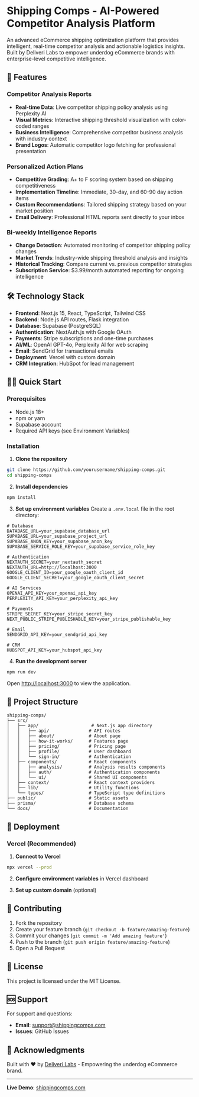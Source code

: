 # Shipping Comps - AI-Powered Competitor Analysis Platform

An advanced eCommerce shipping optimization platform that provides intelligent, real-time competitor analysis and actionable logistics insights. Built by Deliveri Labs to empower underdog eCommerce brands with enterprise-level competitive intelligence.

## 🚀 Features

### Competitor Analysis Reports
- **Real-time Data**: Live competitor shipping policy analysis using Perplexity AI
- **Visual Metrics**: Interactive shipping threshold visualization with color-coded ranges
- **Business Intelligence**: Comprehensive competitor business analysis with industry context
- **Brand Logos**: Automatic competitor logo fetching for professional presentation

### Personalized Action Plans  
- **Competitive Grading**: A+ to F scoring system based on shipping competitiveness
- **Implementation Timeline**: Immediate, 30-day, and 60-90 day action items
- **Custom Recommendations**: Tailored shipping strategy based on your market position
- **Email Delivery**: Professional HTML reports sent directly to your inbox

### Bi-weekly Intelligence Reports
- **Change Detection**: Automated monitoring of competitor shipping policy changes
- **Market Trends**: Industry-wide shipping threshold analysis and insights
- **Historical Tracking**: Compare current vs. previous competitor strategies
- **Subscription Service**: $3.99/month automated reporting for ongoing intelligence

## 🛠 Technology Stack

- **Frontend**: Next.js 15, React, TypeScript, Tailwind CSS
- **Backend**: Node.js API routes, Flask integration
- **Database**: Supabase (PostgreSQL)
- **Authentication**: NextAuth.js with Google OAuth
- **Payments**: Stripe subscriptions and one-time purchases
- **AI/ML**: OpenAI GPT-4o, Perplexity AI for web scraping
- **Email**: SendGrid for transactional emails
- **Deployment**: Vercel with custom domain
- **CRM Integration**: HubSpot for lead management

## 🏃‍♂️ Quick Start

### Prerequisites
- Node.js 18+ 
- npm or yarn
- Supabase account
- Required API keys (see Environment Variables)

### Installation

1. **Clone the repository**
```bash
git clone https://github.com/yourusername/shipping-comps.git
cd shipping-comps
```

2. **Install dependencies**
```bash
npm install
```

3. **Set up environment variables**
Create a `.env.local` file in the root directory:

```env
# Database
DATABASE_URL=your_supabase_database_url
SUPABASE_URL=your_supabase_project_url
SUPABASE_ANON_KEY=your_supabase_anon_key
SUPABASE_SERVICE_ROLE_KEY=your_supabase_service_role_key

# Authentication
NEXTAUTH_SECRET=your_nextauth_secret
NEXTAUTH_URL=http://localhost:3000
GOOGLE_CLIENT_ID=your_google_oauth_client_id
GOOGLE_CLIENT_SECRET=your_google_oauth_client_secret

# AI Services
OPENAI_API_KEY=your_openai_api_key
PERPLEXITY_API_KEY=your_perplexity_api_key

# Payments
STRIPE_SECRET_KEY=your_stripe_secret_key
NEXT_PUBLIC_STRIPE_PUBLISHABLE_KEY=your_stripe_publishable_key

# Email
SENDGRID_API_KEY=your_sendgrid_api_key

# CRM
HUBSPOT_API_KEY=your_hubspot_api_key
```

4. **Run the development server**
```bash
npm run dev
```

Open [http://localhost:3000](http://localhost:3000) to view the application.

## 📁 Project Structure

```
shipping-comps/
├── src/
│   ├── app/                    # Next.js app directory
│   │   ├── api/               # API routes
│   │   ├── about/             # About page
│   │   ├── how-it-works/      # Features page
│   │   ├── pricing/           # Pricing page
│   │   ├── profile/           # User dashboard
│   │   └── sign-in/           # Authentication
│   ├── components/            # React components
│   │   ├── analysis/          # Analysis results components
│   │   ├── auth/              # Authentication components
│   │   └── ui/                # Shared UI components
│   ├── context/               # React context providers
│   ├── lib/                   # Utility functions
│   └── types/                 # TypeScript type definitions
├── public/                    # Static assets
├── prisma/                    # Database schema
└── docs/                      # Documentation
```

## 🚀 Deployment

### Vercel (Recommended)

1. **Connect to Vercel**
```bash
npx vercel --prod
```

2. **Configure environment variables** in Vercel dashboard

3. **Set up custom domain** (optional)

## 🤝 Contributing

1. Fork the repository
2. Create your feature branch (`git checkout -b feature/amazing-feature`)
3. Commit your changes (`git commit -m 'Add amazing feature'`)
4. Push to the branch (`git push origin feature/amazing-feature`)
5. Open a Pull Request

## 📝 License

This project is licensed under the MIT License.

## 🆘 Support

For support and questions:
- **Email**: support@shippingcomps.com
- **Issues**: GitHub Issues

## 🙏 Acknowledgments

Built with ❤️ by [Deliveri Labs](https://deliveri.com) - Empowering the underdog eCommerce brand.

---

**Live Demo**: [shippingcomps.com](https://shippingcomps.com)
